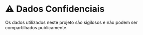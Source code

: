 # ⚠️ Dados Confidenciais

Os dados utilizados neste projeto são sigilosos e não podem ser compartilhados publicamente.
